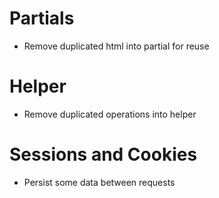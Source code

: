 # Partials

* Remove duplicated html into partial for reuse

# Helper

* Remove duplicated operations into helper

# Sessions and Cookies

* Persist some data between requests